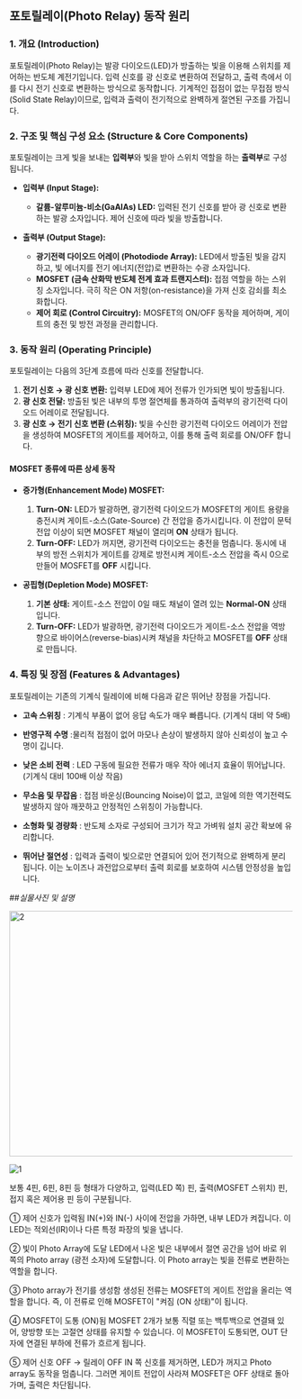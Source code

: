 ## 포토릴레이(Photo Relay) 동작 원리


### 1. 개요 (Introduction)

포토릴레이(Photo Relay)는 발광 다이오드(LED)가 방출하는 빛을 이용해 스위치를 제어하는 반도체 계전기입니다. 입력 신호를 광 신호로 변환하여 전달하고, 출력 측에서 이를 다시 전기 신호로 변환하는 방식으로 동작합니다. 기계적인 접점이 없는 무접점 방식(Solid State Relay)이므로, 입력과 출력이 전기적으로 완벽하게 절연된 구조를 가집니다.

### 2. 구조 및 핵심 구성 요소 (Structure & Core Components)

포토릴레이는 크게 빛을 보내는 **입력부**와 빛을 받아 스위치 역할을 하는 **출력부**로 구성됩니다.

*   **입력부 (Input Stage):**
    *   **갈륨-알루미늄-비소(GaAlAs) LED:** 입력된 전기 신호를 받아 광 신호로 변환하는 발광 소자입니다. 제어 신호에 따라 빛을 방출합니다.

*   **출력부 (Output Stage):**
    *   **광기전력 다이오드 어레이 (Photodiode Array):** LED에서 방출된 빛을 감지하고, 빛 에너지를 전기 에너지(전압)로 변환하는 수광 소자입니다.
    *   **MOSFET (금속 산화막 반도체 전계 효과 트랜지스터):** 접점 역할을 하는 스위칭 소자입니다. 극히 작은 ON 저항(on-resistance)을 가져 신호 감쇠를 최소화합니다.
    *   **제어 회로 (Control Circuitry):** MOSFET의 ON/OFF 동작을 제어하며, 게이트의 충전 및 방전 과정을 관리합니다.

### 3. 동작 원리 (Operating Principle)

포토릴레이는 다음의 3단계 흐름에 따라 신호를 전달합니다.

1.  **전기 신호 → 광 신호 변환:** 입력부 LED에 제어 전류가 인가되면 빛이 방출됩니다.
2.  **광 신호 전달:** 방출된 빛은 내부의 투명 절연체를 통과하여 출력부의 광기전력 다이오드 어레이로 전달됩니다.
3.  **광 신호 → 전기 신호 변환 (스위칭):** 빛을 수신한 광기전력 다이오드 어레이가 전압을 생성하여 MOSFET의 게이트를 제어하고, 이를 통해 출력 회로를 ON/OFF 합니다.

#### MOSFET 종류에 따른 상세 동작

*   **증가형(Enhancement Mode) MOSFET:**
    1.  **Turn-ON:** LED가 발광하면, 광기전력 다이오드가 MOSFET의 게이트 용량을 충전시켜 게이트-소스(Gate-Source) 간 전압을 증가시킵니다. 이 전압이 문턱 전압 이상이 되면 MOSFET 채널이 열리며 **ON** 상태가 됩니다.
    2.  **Turn-OFF:** LED가 꺼지면, 광기전력 다이오드는 충전을 멈춥니다. 동시에 내부의 방전 스위치가 게이트를 강제로 방전시켜 게이트-소스 전압을 즉시 0으로 만들어 MOSFET를 **OFF** 시킵니다.

*   **공핍형(Depletion Mode) MOSFET:**
    1.  **기본 상태:** 게이트-소스 전압이 0일 때도 채널이 열려 있는 **Normal-ON** 상태입니다.
    2.  **Turn-OFF:** LED가 발광하면, 광기전력 다이오드가 게이트-소스 전압을 역방향으로 바이어스(reverse-bias)시켜 채널을 차단하고 MOSFET를 **OFF** 상태로 만듭니다.

### 4. 특징 및 장점 (Features & Advantages)

포토릴레이는 기존의 기계식 릴레이에 비해 다음과 같은 뛰어난 장점을 가집니다.

- **고속 스위칭** : 기계식 부품이 없어 응답 속도가 매우 빠릅니다. (기계식 대비 약 5배)

- **반영구적 수명** :물리적 접점이 없어 마모나 손상이 발생하지 않아 신뢰성이 높고 수명이 깁니다.

- **낮은 소비 전력** : LED 구동에 필요한 전류가 매우 작아 에너지 효율이 뛰어납니다. (기계식 대비 100배 이상 작음)

- **무소음 및 무잡음** : 접점 바운싱(Bouncing Noise)이 없고, 코일에 의한 역기전력도 발생하지 않아 깨끗하고 안정적인 스위칭이 가능합니다.

- **소형화 및 경량화** : 반도체 소자로 구성되어 크기가 작고 가벼워 설치 공간 확보에 유리합니다.

- **뛰어난 절연성** : 입력과 출력이 빛으로만 연결되어 있어 전기적으로 완벽하게 분리됩니다. 이는 노이즈나 과전압으로부터 출력 회로를 보호하여 시스템 안정성을 높입니다.




##*실물사진 및 설명*

<img width="582" height="436" alt="2" src="https://github.com/user-attachments/assets/81ea631a-8cac-4427-b950-362e257fa1d7" />

![1](https://github.com/user-attachments/assets/ae06ece3-bdcb-4368-b5a3-995d54a2138f)


보통 4핀, 6핀, 8핀 등 형태가 다양하고, 입력(LED 쪽) 핀, 출력(MOSFET 스위치) 핀, 접지 혹은 제어용 핀 등이 구분됩니다.

① 제어 신호가 입력됨
IN(+)와 IN(-) 사이에 전압을 가하면, 내부 LED가 켜집니다.
이 LED는 적외선(IR)이나 다른 특정 파장의 빛을 냅니다.

② 빛이 Photo Array에 도달
LED에서 나온 빛은 내부에서 절연 공간을 넘어 바로 위쪽의 Photo array (광전 소자)에 도달합니다.
이 Photo array는 빛을 전류로 변환하는 역할을 합니다.

③ Photo array가 전기를 생성함
생성된 전류는 MOSFET의 게이트 전압을 올리는 역할을 합니다.
즉, 이 전류로 인해 MOSFET이 "켜짐 (ON 상태)"이 됩니다.

④ MOSFET이 도통 (ON)됨
MOSFET 2개가 보통 직렬 또는 백투백으로 연결돼 있어,
양방향 또는 고절연 상태를 유지할 수 있습니다.
이 MOSFET이 도통되면, OUT 단자에 연결된 부하에 전류가 흐르게 됩니다.

⑤ 제어 신호 OFF → 릴레이 OFF
IN 쪽 신호를 제거하면, LED가 꺼지고 Photo array도 동작을 멈춥니다.
그러면 게이트 전압이 사라져 MOSFET은 OFF 상태로 돌아가며, 출력은 차단됩니다.
